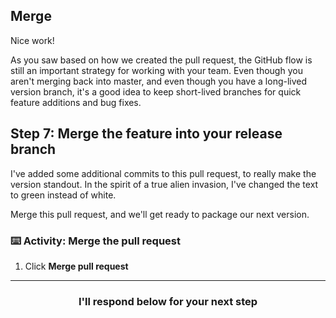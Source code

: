 ## Merge

Nice work!

As you saw based on how we created the pull request, the GitHub flow is still an important strategy for working with your team. Even though you aren't merging back into master, and even though you have a long-lived version branch, it's a good idea to keep short-lived branches for quick feature additions and bug fixes.

## Step 7: Merge the feature into your release branch

I've added some additional commits to this pull request, to really make the version standout. In the spirit of a true alien invasion, I've changed the text to green instead of white.

Merge this pull request, and we'll get ready to package our next version.

### :keyboard: Activity: Merge the pull request

1. Click **Merge pull request**

<hr>
<h3 align="center">I'll respond below for your next step</h3>
